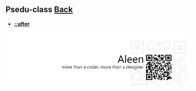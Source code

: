## Psedu-class [**Back**](./../types.md)

- [**::after**](./after/after.md)

<a href="http://aleen42.github.io/" target="_blank" ><img src="./../../pic/tail.gif"></a>